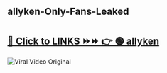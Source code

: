 
 ## allyken-Only-Fans-Leaked

# <h2><a href="https://clipsfans.com/allyken&ref=git">🔗 Click to LINKS ⏩⏩ 👉 🟢 allyken </a></h2>

<a href="https://clipsfans.com/allyken&ref=git" rel="nofollow" data-target="animated-image.originalLink"><img src="https://i.ibb.co.com/xMMVF88/686577567.gif" alt="Viral Video Original" style="max-width: 100%; display: inline-block;" data-target="animated-image.originalImage"></a>
